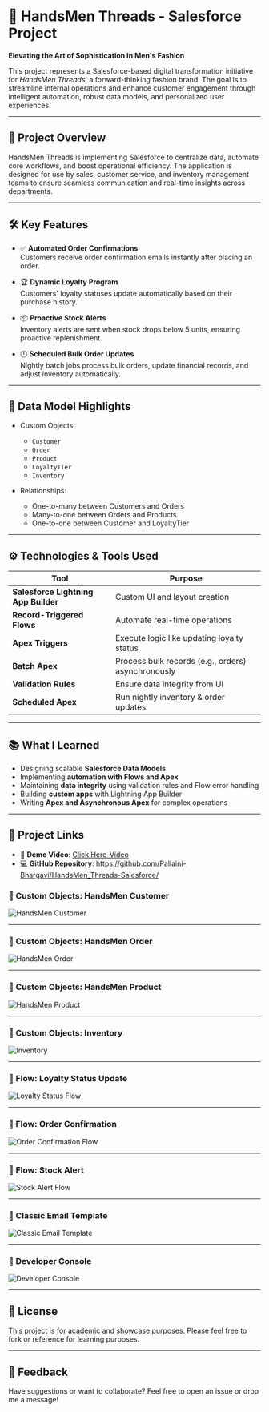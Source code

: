 # 🧵 HandsMen Threads - Salesforce Project

**Elevating the Art of Sophistication in Men's Fashion**

This project represents a Salesforce-based digital transformation initiative for *HandsMen Threads*, a forward-thinking fashion brand. The goal is to streamline internal operations and enhance customer engagement through intelligent automation, robust data models, and personalized user experiences.

---

## 🚀 Project Overview

HandsMen Threads is implementing Salesforce to centralize data, automate core workflows, and boost operational efficiency. The application is designed for use by sales, customer service, and inventory management teams to ensure seamless communication and real-time insights across departments.

---

## 🛠️ Key Features

- ✅ **Automated Order Confirmations**  
  Customers receive order confirmation emails instantly after placing an order.

- 🏆 **Dynamic Loyalty Program**  
  Customers' loyalty statuses update automatically based on their purchase history.

- 📦 **Proactive Stock Alerts**  
  Inventory alerts are sent when stock drops below 5 units, ensuring proactive replenishment.

- 🕛 **Scheduled Bulk Order Updates**  
  Nightly batch jobs process bulk orders, update financial records, and adjust inventory automatically.

---

## 📐 Data Model Highlights

- Custom Objects:
  - `Customer`
  - `Order`
  - `Product`
  - `LoyaltyTier`
  - `Inventory`

- Relationships:
  - One-to-many between Customers and Orders
  - Many-to-one between Orders and Products
  - One-to-one between Customer and LoyaltyTier

---

## ⚙️ Technologies & Tools Used

| Tool | Purpose |
|------|---------|
| **Salesforce Lightning App Builder** | Custom UI and layout creation |
| **Record-Triggered Flows** | Automate real-time operations |
| **Apex Triggers** | Execute logic like updating loyalty status |
| **Batch Apex** | Process bulk records (e.g., orders) asynchronously |
| **Validation Rules** | Ensure data integrity from UI |
| **Scheduled Apex** | Run nightly inventory & order updates |

---

## 📚 What I Learned

- Designing scalable **Salesforce Data Models**
- Implementing **automation with Flows and Apex**
- Maintaining **data integrity** using validation rules and Flow error handling
- Building **custom apps** with Lightning App Builder
- Writing **Apex and Asynchronous Apex** for complex operations

---

## 🔗 Project Links

- 🎥 **Demo Video**: [Click Here-Video](https://drive.google.com/file/d/1N2NMRNqPAjz8F8Sg8yL6WUsztrsNXKB7/view?usp=drive_link)
- 💻 **GitHub Repository**: https://github.com/Pallaini-Bhargavi/HandsMen_Threads-Salesforce/

### 🔄 Custom Objects: HandsMen Customer

![HandsMen Customer](Screenshots/HandsMen_Customer.png)

---
### 🔄 Custom Objects: HandsMen Order

![HandsMen Order](Screenshots/HandsMen_Order.png)

---

### 🔄 Custom Objects: HandsMen Product

![HandsMen Product](screenshots/HandsMen_Product.png)

---

### 🔄 Custom Objects: Inventory

![Inventory](screenshots/Inventory.png)

---


### 🔄 Flow: Loyalty Status Update

![Loyalty Status Flow](screenshots/Loyalty_Program_Flow.png)

---

### 🔄 Flow: Order Confirmation

![Order Confirmation Flow](screenshots/Order_Confirmation_Flow.png)

---

### 🔄 Flow: Stock Alert

![Stock Alert Flow](screenshots/Low_Stock_Alert_Flow.png)

---

### 🔄 Classic Email Template

![Classic Email Template](screenshots/Email_Order_Template.png)

---

### 🔄 Developer Console

![Developer Console](screenshots/Developer_Console.png)

---

## 📄 License

This project is for academic and showcase purposes. Please feel free to fork or reference for learning purposes.

---

## 💬 Feedback

Have suggestions or want to collaborate? Feel free to open an issue or drop me a message!

